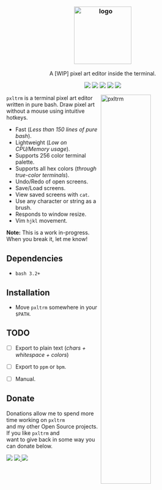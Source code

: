
<h3 align="center"><img src="https://i.imgur.com/wSBAGO8.png" alt="logo" height="150px"></h3>
<p align="center">A [WIP] pixel art editor inside the terminal.</p>

<p align="center">
<a href="https://discord.gg/enF5Gjd"><img
src="https://img.shields.io/discord/440354555197128704.svg"></a> <a
href="https://travis-ci.com/dylanaraps/pxltrm"><img
src="https://travis-ci.com/dylanaraps/pxltrm.svg?branch=master"></a> <a
href="./LICENSE.md"><img
src="https://img.shields.io/badge/license-MIT-blue.svg"></a>
<a href="https://www.patreon.com/dyla"><img
src="https://img.shields.io/badge/donate-patreon-yellow.svg"></a> <a
href="https://www.paypal.com/cgi-bin/webscr?cmd=_s-xclick&hosted_button_id=V7QNJNKS3WYVS"><img
src="https://img.shields.io/badge/donate-paypal-green.svg"></a> </p>

<img src="https://i.imgur.com/njPMM2m.png" alt="pxltrm" align="right"
width="51%">

`pxltrm` is a terminal pixel art editor written in pure bash. Draw pixel art
without a mouse using intuitive hotkeys.

- Fast (*Less than 150 lines of pure bash*).
- Lightweight (*Low on CPU/Memory usage*).
- Supports 256 color terminal palette.
- Supports all hex colors (*through true-color terminals*).
- Undo/Redo of open screens.
- Save/Load screens.
- View saved screens with `cat`.
- Use any character or string as a brush.
- Responds to window resize.
- Vim `hjkl` movement.

**Note:** This is a work in-progress. When you break it, let me know!


## Dependencies

- `bash 3.2+`


## Installation

- Move `pxltrm` somewhere in your `$PATH`.


## TODO

- [ ] Export to plain text (*chars + whitespace + colors*)
- [ ] Export to `ppm` or `bpm`.
- [ ] Manual.


## Donate

Donations allow me to spend more time working on `pxltrm`<br>and my other
Open Source projects. If you like `pxltrm` and<br>want to give back in some
way you can donate below.

<a href="https://www.paypal.com/cgi-bin/webscr?cmd=_s-xclick&hosted_button_id=V7QNJNKS3WYVS"><img src="https://img.shields.io/badge/donate-paypal-yellow.svg"></a> <a href="https://www.patreon.com/dyla"><img src="https://img.shields.io/badge/donate-patreon-yellow.svg"> </a><a href="https://liberapay.com/2211/"><img src="https://img.shields.io/badge/donate-liberapay-yellow.svg"></a>

